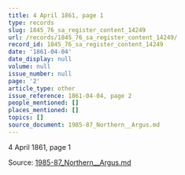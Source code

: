 ```yaml
---
title: 4 April 1861, page 1
type: records
slug: 1845_76_sa_register_content_14249
url: /records/1845_76_sa_register_content_14249/
record_id: 1845_76_sa_register_content_14249
date: '1861-04-04'
date_display: null
volume: null
issue_number: null
page: '2'
article_type: other
issue_reference: 1861-04-04, page 2
people_mentioned: []
places_mentioned: []
topics: []
source_document: 1985-87_Northern__Argus.md
---
```


4 April 1861, page 1

Source: [1985-87_Northern__Argus.md](/downloads/markdown/1985-87_Northern__Argus.md)
